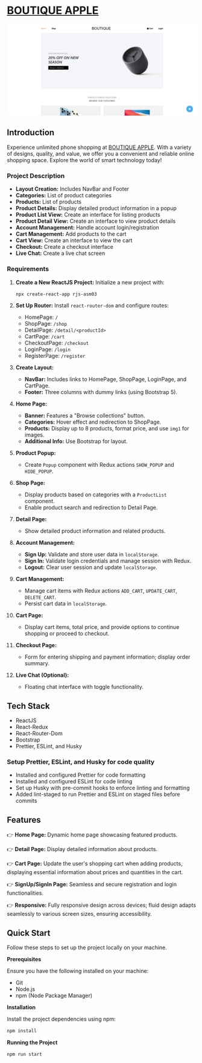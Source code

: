 # [BOUTIQUE APPLE](https://rjs-asm03-nguyenhhkiet.vercel.app/)

![image](./assets/images/banner.png)

## Introduction

Experience unlimited phone shopping at [BOUTIQUE APPLE](https://rjs-asm03-nguyenhhkiet.vercel.app/). With a variety of designs, quality, and value, we offer you a convenient and reliable online shopping space. Explore the world of smart technology today!

### Project Description

-   **Layout Creation:** Includes NavBar and Footer
-   **Categories:** List of product categories
-   **Products:** List of products
-   **Product Details:** Display detailed product information in a popup
-   **Product List View:** Create an interface for listing products
-   **Product Detail View:** Create an interface to view product details
-   **Account Management:** Handle account login/registration
-   **Cart Management:** Add products to the cart
-   **Cart View:** Create an interface to view the cart
-   **Checkout:** Create a checkout interface
-   **Live Chat:** Create a live chat screen

### Requirements

1. **Create a New ReactJS Project:**
   Initialize a new project with:

    ```bash
    npx create-react-app rjs-asm03
    ```

2. **Set Up Router:**
   Install `react-router-dom` and configure routes:

    - HomePage: `/`
    - ShopPage: `/shop`
    - DetailPage: `/detail/<productId>`
    - CartPage: `/cart`
    - CheckoutPage: `/checkout`
    - LoginPage: `/login`
    - RegisterPage: `/register`

3. **Create Layout:**

    - **NavBar:** Includes links to HomePage, ShopPage, LoginPage, and CartPage.
    - **Footer:** Three columns with dummy links (using Bootstrap 5).

4. **Home Page:**

    - **Banner:** Features a "Browse collections" button.
    - **Categories:** Hover effect and redirection to ShopPage.
    - **Products:** Display up to 8 products, format price, and use `img1` for images.
    - **Additional Info:** Use Bootstrap for layout.

5. **Product Popup:**

    - Create `Popup` component with Redux actions `SHOW_POPUP` and `HIDE_POPUP`.

6. **Shop Page:**

    - Display products based on categories with a `ProductList` component.
    - Enable product search and redirection to Detail Page.

7. **Detail Page:**

    - Show detailed product information and related products.

8. **Account Management:**

    - **Sign Up:** Validate and store user data in `localStorage`.
    - **Sign In:** Validate login credentials and manage session with Redux.
    - **Logout:** Clear user session and update `localStorage`.

9. **Cart Management:**

    - Manage cart items with Redux actions `ADD_CART`, `UPDATE_CART`, `DELETE_CART`.
    - Persist cart data in `localStorage`.

10. **Cart Page:**

    - Display cart items, total price, and provide options to continue shopping or proceed to checkout.

11. **Checkout Page:**

    - Form for entering shipping and payment information; display order summary.

12. **Live Chat (Optional):**
    - Floating chat interface with toggle functionality.

## Tech Stack

-   ReactJS
-   React-Redux
-   React-Router-Dom
-   Bootstrap
-   Prettier, ESLint, and Husky

### Setup Prettier, ESLint, and Husky for code quality

-   Installed and configured Prettier for code formatting
-   Installed and configured ESLint for code linting
-   Set up Husky with pre-commit hooks to enforce linting and formatting
-   Added lint-staged to run Prettier and ESLint on staged files before commits

## Features

👉 **Home Page:** Dynamic home page showcasing featured products.

👉 **Detail Page:** Display detailed information about products.

👉 **Cart Page:** Update the user's shopping cart when adding products, displaying essential information about prices and quantities in the cart.

👉 **SignUp/SignIn Page:** Seamless and secure registration and login functionalities.

👉 **Responsive:** Fully responsive design across devices; fluid design adapts seamlessly to various screen sizes, ensuring accessibility.

## Quick Start

Follow these steps to set up the project locally on your machine.

**Prerequisites**

Ensure you have the following installed on your machine:

-   Git
-   Node.js
-   npm (Node Package Manager)

**Installation**

Install the project dependencies using npm:

```bash
npm install
```

**Running the Project**

```bash
npm run start
```

